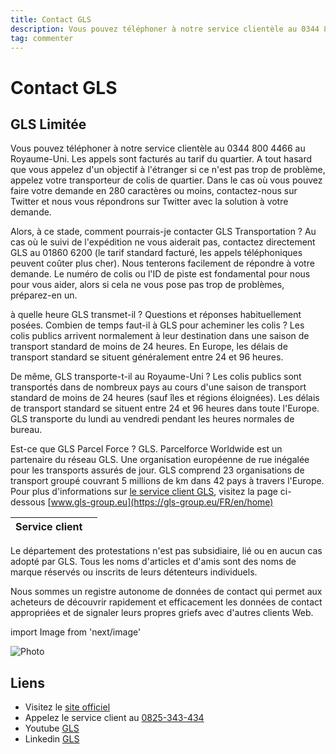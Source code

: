 ```yaml
---
title: Contact GLS
description: Vous pouvez téléphoner à notre service clientèle au 0344 800 4466 au Royaume-Uni. Les appels sont facturés au tarif du quartier. A tout hasard que vous appelez d'un objectif à l'étranger si ce n'est pas trop de problème, appelez votre transporteur de colis de quartier. Dans le cas où vous pouvez faire votre demande en 280 caractères ou moins, contactez-nous sur Twitter et nous vous répondrons sur Twitter avec la solution à votre demande...
tag: commenter
---
```


# Contact GLS

## GLS Limitée

Vous pouvez téléphoner à notre service clientèle au 0344 800 4466 au Royaume-Uni. Les appels sont facturés au tarif du quartier. A tout hasard que vous appelez d'un objectif à l'étranger si ce n'est pas trop de problème, appelez votre transporteur de colis de quartier. Dans le cas où vous pouvez faire votre demande en 280 caractères ou moins, contactez-nous sur Twitter et nous vous répondrons sur Twitter avec la solution à votre demande.

Alors, à ce stade, comment pourrais-je contacter GLS Transportation ?
Au cas où le suivi de l'expédition ne vous aiderait pas, contactez directement GLS au 01860 6200 (le tarif standard facturé, les appels téléphoniques peuvent coûter plus cher). Nous tenterons facilement de répondre à votre demande. Le numéro de colis ou l'ID de piste est fondamental pour nous pour vous aider, alors si cela ne vous pose pas trop de problèmes, préparez-en un.

à quelle heure GLS transmet-il ? Questions et réponses habituellement posées. Combien de temps faut-il à GLS pour acheminer les colis ? Les colis publics arrivent normalement à leur destination dans une saison de transport standard de moins de 24 heures. En Europe, les délais de transport standard se situent généralement entre 24 et 96 heures.

De même, GLS transporte-t-il au Royaume-Uni ?
Les colis publics sont transportés dans de nombreux pays au cours d'une saison de transport standard de moins de 24 heures (sauf îles et régions éloignées). Les délais de transport standard se situent entre 24 et 96 heures dans toute l'Europe. GLS transporte du lundi au vendredi pendant les heures normales de bureau.

Est-ce que GLS Parcel Force ?
GLS. Parcelforce Worldwide est un partenaire du réseau GLS. Une organisation européenne de rue inégalée pour les transports assurés de jour. GLS comprend 23 organisations de transport groupé couvrant 5 millions de km dans 42 pays à travers l'Europe.
Pour plus d'informations sur [le service client GLS](https://lesservicesclients.fr/gls/), visitez la page ci-dessous [www.gls-group.eu](https://gls-group.eu/FR/en/home)

| **Service client** |                                                                                                         |
| ---------- | --------------------------------------------------------------------------------------------------------------------------- |
Le département des protestations n'est pas subsidiaire, lié ou en aucun cas adopté par GLS. Tous les noms d'articles et d'amis sont des noms de marque réservés ou inscrits de leurs détenteurs individuels.

Nous sommes un registre autonome de données de contact qui permet aux acheteurs de découvrir rapidement et efficacement les données de contact appropriées et de signaler leurs propres griefs avec d'autres clients Web.

import Image from 'next/image'

<Image
  src="/images/Logo-GLS.jpg"
  alt="Photo"
  width={210}
  height={120}
  priority
  className="next-image"
/>

## Liens

- Visitez le [site officiel](https://gls-group.eu/FR/en/home)
- Appelez le service client au [0825-343-434](0825-343-434)
- Youtube [GLS](https://www.youtube.com/channel/UCp-IPDFX5NGaLgxwdwAjcrA)
- Linkedin [GLS](https://www.linkedin.com/company/gls-france)

[^1]: Footnote **can have markup**

    and multiple paragraphs.

[^2]: Footnote text.
